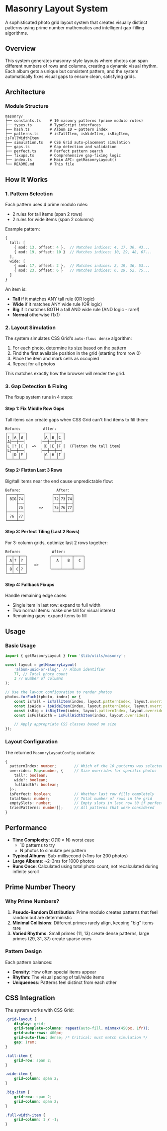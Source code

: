 # Masonry Layout System

A sophisticated photo grid layout system that creates visually distinct patterns using prime number mathematics and intelligent gap-filling algorithms.

## Overview

This system generates masonry-style layouts where photos can span different numbers of rows and columns, creating a dynamic visual rhythm. Each album gets a unique but consistent pattern, and the system automatically fixes visual gaps to ensure clean, satisfying grids.

## Architecture

### Module Structure

```
masonry/
├── constants.ts    # 10 masonry patterns (prime modulo rules)
├── types.ts        # TypeScript interfaces
├── hash.ts         # Album ID → pattern index
├── patterns.ts     # isTallItem, isWideItem, isBigItem, isFullWidthItem
├── simulation.ts   # CSS Grid auto-placement simulation
├── gaps.ts         # Gap detection and validation
├── perfect.ts      # Perfect pattern search
├── fixups.ts       # Comprehensive gap-fixing logic
├── index.ts        # Main API: getMasonryLayout()
└── README.md       # This file
```

## How It Works

### 1. Pattern Selection

Each pattern uses 4 prime modulo rules:

- 2 rules for tall items (span 2 rows)
- 2 rules for wide items (span 2 columns)

Example pattern:

```typescript
{
  tall: [
    { mod: 13, offset: 4 },  // Matches indices: 4, 17, 30, 43...
    { mod: 19, offset: 10 }  // Matches indices: 10, 29, 48, 67...
  ],
  wide: [
    { mod: 17, offset: 2 },  // Matches indices: 2, 19, 36, 53...
    { mod: 23, offset: 6 }   // Matches indices: 6, 29, 52, 75...
  ]
}
```

An item is:

- **Tall** if it matches ANY tall rule (OR logic)
- **Wide** if it matches ANY wide rule (OR logic)
- **Big** if it matches BOTH a tall AND wide rule (AND logic - rare!)
- **Normal** otherwise (1x1)

### 2. Layout Simulation

The system simulates CSS Grid's `auto-flow: dense` algorithm:

1. For each photo, determine its size based on the pattern
2. Find the first available position in the grid (starting from row 0)
3. Place the item and mark cells as occupied
4. Repeat for all photos

This matches exactly how the browser will render the grid.

### 3. Gap Detection & Fixing

The fixup system runs in 4 steps:

#### Step 1: Fix Middle Row Gaps

Tall items can create gaps when CSS Grid can't find items to fill them:

```
Before:          After:
┌──┬──┬──┐       ┌──┬──┬──┐
│T │A │B │       │A │B │C │
│A├──┼──┤       ├──┼──┼──┤
│L │? │C │  =>   │D │E │F │  (Flatten the tall item)
│L├──┼──┤       ├──┼──┼──┤
│  │D │E │       │G │H │I │
└──┴──┴──┘       └──┴──┴──┘
```

#### Step 2: Flatten Last 3 Rows

Big/tall items near the end cause unpredictable flow:

```
Before:                After:
┌────┬──┐            ┌──┬──┬──┐
│ BIG│74│            │72│73│74│
│    ├──┤            ├──┼──┼──┤
│    │75│      =>    │75│76│77│
├────┼──┤            └──┴──┴──┘
│ 76 │77│
└────┴──┘
```

#### Step 3: Perfect Tiling (Last 2 Rows)

For 3-column grids, optimize last 2 rows together:

```
Before:              After:
┌──┬──┬──┐          ┌────┬────┬────┐
│ A│? │? │          │  A │  B │  C │
├──┼──┼──┤   =>     │    │    │    │
│ B│ C│? │          └────┴────┴────┘
└──┴──┴──┘
```

#### Step 4: Fallback Fixups

Handle remaining edge cases:

- Single item in last row: expand to full width
- Two normal items: make one tall for visual interest
- Remaining gaps: expand items to fill

## Usage

### Basic Usage

```typescript
import { getMasonryLayout } from '$lib/utils/masonry';

const layout = getMasonryLayout(
	'album-uuid-or-slug', // Album identifier
	77, // Total photo count
	3 // Number of columns
);

// Use the layout configuration to render photos
photos.forEach((photo, index) => {
	const isTall = isTallItem(index, layout.patternIndex, layout.overrides);
	const isWide = isWideItem(index, layout.patternIndex, layout.overrides);
	const isBig = isBigItem(index, layout.patternIndex, layout.overrides);
	const isFullWidth = isFullWidthItem(index, layout.overrides);

	// Apply appropriate CSS classes based on size
});
```

### Layout Configuration

The returned `MasonryLayoutConfig` contains:

```typescript
{
  patternIndex: number;        // Which of the 10 patterns was selected
  overrides: Map<number, {     // Size overrides for specific photos
    tall?: boolean;
    wide?: boolean;
    fullWidth?: boolean;
  }>;
  isPerfect: boolean;          // Whether last row fills completely
  totalRows: number;           // Total number of rows in the grid
  emptySlots: number;          // Empty slots in last row (0 if perfect)
  triedPatterns: number[];     // All patterns that were considered
}
```

## Performance

- **Time Complexity**: O(10 × N) worst case
  - 10 patterns to try
  - N photos to simulate per pattern
- **Typical Albums**: Sub-millisecond (<1ms for 200 photos)
- **Large Albums**: ~2-3ms for 1000 photos
- **Runs Once**: Calculated using total photo count, not recalculated during infinite scroll

## Prime Number Theory

### Why Prime Numbers?

1. **Pseudo-Random Distribution**: Prime modulo creates patterns that feel random but are deterministic
2. **Minimal Collisions**: Different primes rarely align, keeping "big" items rare
3. **Varied Rhythms**: Small primes (11, 13) create dense patterns, large primes (29, 31, 37) create sparse ones

### Pattern Design

Each pattern balances:

- **Density**: How often special items appear
- **Rhythm**: The visual pacing of tall/wide items
- **Uniqueness**: Patterns feel distinct from each other

## CSS Integration

The system works with CSS Grid:

```css
.grid-layout {
	display: grid;
	grid-template-columns: repeat(auto-fill, minmax(450px, 1fr));
	grid-auto-rows: 400px;
	grid-auto-flow: dense; /* Critical: must match simulation */
	gap: 1rem;
}

.tall-item {
	grid-row: span 2;
}

.wide-item {
	grid-column: span 2;
}

.big-item {
	grid-row: span 2;
	grid-column: span 2;
}

.full-width-item {
	grid-column: 1 / -1;
}
```
